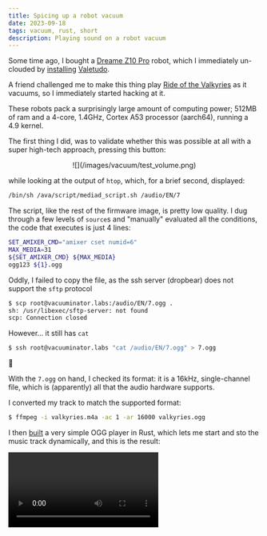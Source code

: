 ```yaml
---
title: Spicing up a robot vacuum
date: 2023-09-18 
tags: vacuum, rust, short
description: Playing sound on a robot vacuum
---
```


Some time ago, I bought a [Dreame Z10 Pro](https://www.dreametech.com/products/dreame-z10-pro) robot, which I immediately un-clouded by [installing](/images/vacuum/day1.jpg) [Valetudo](https://github.com/Hypfer/Valetudo).

A friend challenged me to make this thing play [Ride of the Valkyries](https://www.youtube.com/watch?v=N0EPcjnYXNU) as it vacuums, so I immediately started hacking at it.

These robots pack a surprisingly large amount of computing power; 512MB of ram and a 4-core, 1.4GHz, Cortex A53 processor (aarch64), running a 4.9 kernel.

The first thing I did, was to validate whether this was possible at all with a super high-tech approach, pressing this button:
<center>![](/images/vacuum/test_volume.png)</center>

while looking at the output of `htop`, which, for a brief second, displayed:

```bash
/bin/sh /ava/script/mediad_script.sh /audio/EN/7
```

The script, like the rest of the firmware image, is pretty low quality. I dug through a few levels of `source`s and "manually" evaluated all the conditions, the code that executes is just 4 lines:

```bash
SET_AMIXER_CMD="amixer cset numid=6"
MAX_MEDIA=31
${SET_AMIXER_CMD} ${MAX_MEDIA}
ogg123 ${1}.ogg
```

Oddly, I failed to copy the file, as the ssh server (dropbear) does not support the `sftp` protocol
```bash
$ scp root@vacuuminator.labs:/audio/EN/7.ogg .
sh: /usr/libexec/sftp-server: not found
scp: Connection closed
```

However... it still has `cat`
```bash
$ ssh root@vacuuminator.labs "cat /audio/EN/7.ogg" > 7.ogg
```
🧠

With the `7.ogg` on hand, I checked its format: it is a 16kHz, single-channel file, which is (apparently) all that the audio hardware supports.

I converted my track to match the supported format:

```bash
$ ffmpeg -i valkyries.m4a -ac 1 -ar 16000 valkyries.ogg
```

I then [built](https://github.com/DavidVentura/GalacticVacuum) a very simple OGG player in Rust, which lets me start and sto the music track dynamically, and this is the result:

<video controls="true"><source src="videos/valkyries.mp4"></video>
